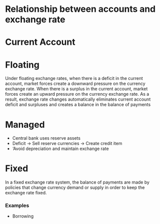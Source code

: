# Relationship between accounts and exchange rate

# Current Account

# Floating

Under floating exchange rates, when there is a deficit in the current account, market forces create a downward pressure on the currency exchange rate. When there is a surplus in the current account, market forces create an upward pressure on the currency exchange rate. As a result, exchange rate changes automatically eliminates current account deficit and surpluses and creates a balance in the balance of payments

# Managed

- Central bank uses reserve assets
- Deficit → Sell reserve currencies → Create credit item
- ‘Avoid depreciation and maintain exchange rate

# Fixed

In a fixed exchange rate system, the balance of payments are made by policies that change currency demand or supply in order to keep the exchange rate fixed.

### Examples

- Borrowing